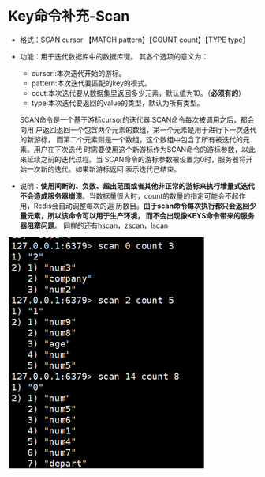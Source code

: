 # Key命令补充-Scan

- 格式：SCAN cursor 【MATCH pattern】【COUNT count】【TYPE type】

- 功能：用于迭代数据库中的数据库键。
  其各个选项的意义为： 

  - cursor::本次迭代开始的游标。 
  - pattern:本次迭代要匹配的key的模式。 
  - cout:本次迭代要从数据集里返回多少元素，默认值为10。（**必须有的**）
  - type:本次迭代要返回的value的类型，默认为所有类型。 

  SCAN命令是一个基于游标cursor的迭代器:SCAN命令每次被调用之后，都会向用 户返回返回一个包含两个元素的数组，第一个元素是用于进行下一次迭代的新游标， 而第二个元素则是一个数组，这个数组中包含了所有被迭代的元素。用户在下次迭代 时需要使用这个新游标作为SCAN命令的游标参数，以此来延续之前的迭代过程。当 SCAN命令的游标参数被设置为0时，服务器将开始一次新的迭代。如果新游标返回 表示迭代己结束。 

- 说明：**使用间断的、负数、超出范围或者其他非正常的游标来执行增量式迭代不会造成服务器崩溃**。当数据量很大时，count的数量的指定可能会不起作用，Redis会自动调整每次的遍 历数目。**由于scan命令每次执行都只会返回少量元素，所以该命令可以用于生产环境， 而不会出现像KEYS命令带来的服务器阻塞问题**。
  同样的还有hscan，zscan，lscan

![image-20221129233504550](https://raw.githubusercontent.com/bigshcool/myPic/main/image-20221129233504550.png)